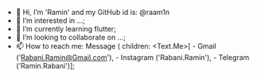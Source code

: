 - 👋 Hi, I’m 'Ramin' and my GitHub id is: @raam1n 
- 👀 I’m interested in ...;
- 🌱 I’m currently learning flutter;
- 💞️ I’m looking to collaborate on ...;
- 📫 How to reach me: 
Message (
    children: <Text.Me>[
      - Gmail ('Rabani.Ramin@Gmail.com'),
      - Instagram ('Rabani.Ramin'),
      - Telegram ('Ramin.Rabani')];

<!---
raam1n/raam1n is a ✨ special ✨ repository because its `README.md` (this file) appears on your GitHub profile.
You can click the Preview link to take a look at your changes.
--->
